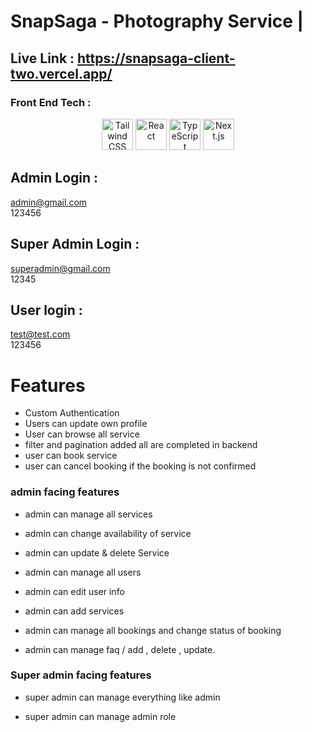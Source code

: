 # SnapSaga - Photography Service |

## Live Link : https://snapsaga-client-two.vercel.app/

### Front End Tech :

<div align="center">
	<img width="50" src="https://user-images.githubusercontent.com/25181517/202896760-337261ed-ee92-4979-84c4-d4b829c7355d.png" alt="Tailwind CSS" title="Tailwind CSS"/>
	<img width="50" src="https://user-images.githubusercontent.com/25181517/183897015-94a058a6-b86e-4e42-a37f-bf92061753e5.png" alt="React" title="React"/>
	<img width="50" src="https://user-images.githubusercontent.com/25181517/183890598-19a0ac2d-e88a-4005-a8df-1ee36782fde1.png" alt="TypeScript" title="TypeScript"/>
	<img width="50" src="https://github.com/marwin1991/profile-technology-icons/assets/136815194/5f8c622c-c217-4649-b0a9-7e0ee24bd704" alt="Next.js" title="Next.js"/>
</div>

## Admin Login :

admin@gmail.com <br>
123456

## Super Admin Login :

superadmin@gmail.com <br>
12345

## User login :

test@test.com <br>
123456

# Features

- Custom Authentication
- Users can update own profile
- User can browse all service
- filter and pagination added all are completed in backend
- user can book service
- user can cancel booking if the booking is not confirmed

### admin facing features

- admin can manage all services
- admin can change availability of service
- admin can update & delete Service
- admin can manage all users
- admin can edit user info
- admin can add services

- admin can manage all bookings and change status of booking

- admin can manage faq / add , delete , update.

### Super admin facing features

- super admin can manage everything like admin

- super admin can manage admin role
